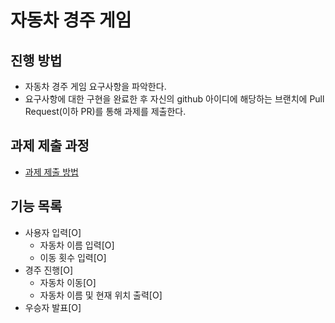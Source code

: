 # 자동차 경주 게임
## 진행 방법
* 자동차 경주 게임 요구사항을 파악한다.
* 요구사항에 대한 구현을 완료한 후 자신의 github 아이디에 해당하는 브랜치에 Pull Request(이하 PR)를 통해 과제를 제출한다.

## 과제 제출 과정
* [과제 제출 방법](https://github.com/next-step/nextstep-docs/tree/master/precourse)

## 기능 목록
* 사용자 입력[O]
	* 자동차 이름 입력[O]
	* 이동 횟수 입력[O]
* 경주 진행[O]
	* 자동차 이동[O]
	* 자동차 이름 및 현재 위치 출력[O]
* 우승자 발표[O]